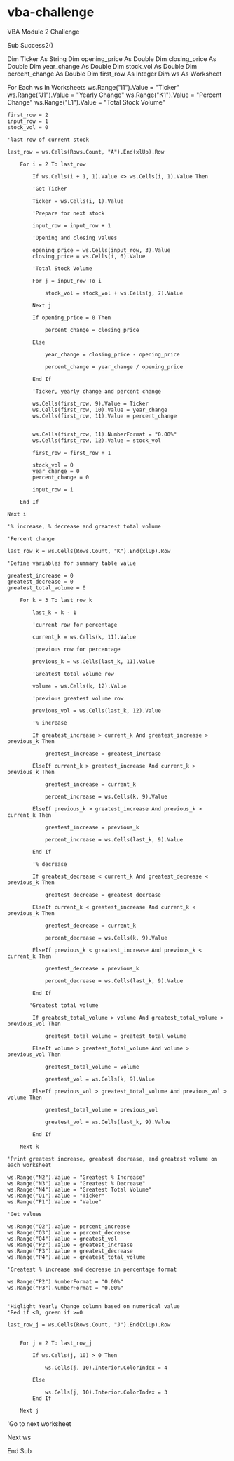 # vba-challenge
VBA Module 2 Challenge

Sub Success2()

Dim Ticker As String
Dim opening_price As Double
Dim closing_price As Double
Dim year_change As Double
Dim stock_vol As Double
Dim percent_change As Double
Dim first_row As Integer
Dim ws As Worksheet

For Each ws In Worksheets
    ws.Range("I1").Value = "Ticker"
    ws.Range("J1").Value = "Yearly Change"
    ws.Range("K1").Value = "Percent Change"
    ws.Range("L1").Value = "Total Stock Volume"

    first_row = 2
    input_row = 1
    stock_vol = 0
    
    'last row of current stock
    
    last_row = ws.Cells(Rows.Count, "A").End(xlUp).Row

        For i = 2 To last_row
       
            If ws.Cells(i + 1, 1).Value <> ws.Cells(i, 1).Value Then
            
            'Get Ticker
            
            Ticker = ws.Cells(i, 1).Value
            
            'Prepare for next stock
            
            input_row = input_row + 1
            
            'Opening and closing values
            
            opening_price = ws.Cells(input_row, 3).Value
            closing_price = ws.Cells(i, 6).Value
            
            'Total Stock Volume
            
            For j = input_row To i
            
                stock_vol = stock_vol + ws.Cells(j, 7).Value
                
            Next j
            
            If opening_price = 0 Then
            
                percent_change = closing_price
                
            Else
            
                year_change = closing_price - opening_price
                
                percent_change = year_change / opening_price
                
            End If
         
            'Ticker, yearly change and percent change
            
            ws.Cells(first_row, 9).Value = Ticker
            ws.Cells(first_row, 10).Value = year_change
            ws.Cells(first_row, 11).Value = percent_change
            
        
            ws.Cells(first_row, 11).NumberFormat = "0.00%"
            ws.Cells(first_row, 12).Value = stock_vol
            
            first_row = first_row + 1
            
            stock_vol = 0
            year_change = 0
            percent_change = 0
            
            input_row = i
        
        End If
    
    Next i
    
    '% increase, % decrease and greatest total volume
    
    'Percent change
    
    last_row_k = ws.Cells(Rows.Count, "K").End(xlUp).Row
    
    'Define variables for summary table value

    greatest_increase = 0
    greatest_decrease = 0
    greatest_total_volume = 0
    
        For k = 3 To last_row_k

            last_k = k - 1
                        
            'current row for percentage
            
            current_k = ws.Cells(k, 11).Value
            
            'previous row for percentage
            
            previous_k = ws.Cells(last_k, 11).Value
            
            'Greatest total volume row
            
            volume = ws.Cells(k, 12).Value
            
            'previous greatest volume row
            
            previous_vol = ws.Cells(last_k, 12).Value
            
            '% increase
            
            If greatest_increase > current_k And greatest_increase > previous_k Then
                
                greatest_increase = greatest_increase
                
            ElseIf current_k > greatest_increase And current_k > previous_k Then
                
                greatest_increase = current_k
                
                percent_increase = ws.Cells(k, 9).Value
                
            ElseIf previous_k > greatest_increase And previous_k > current_k Then
            
                greatest_increase = previous_k
                
                percent_increase = ws.Cells(last_k, 9).Value
                
            End If
                
            '% decrease
            
            If greatest_decrease < current_k And greatest_decrease < previous_k Then
                
                greatest_decrease = greatest_decrease
    
            ElseIf current_k < greatest_increase And current_k < previous_k Then
                
                greatest_decrease = current_k
                           
                percent_decrease = ws.Cells(k, 9).Value
                
            ElseIf previous_k < greatest_increase And previous_k < current_k Then
            
                greatest_decrease = previous_k

                percent_decrease = ws.Cells(last_k, 9).Value
                
            End If
            
           'Greatest total volume
           
            If greatest_total_volume > volume And greatest_total_volume > previous_vol Then
            
                greatest_total_volume = greatest_total_volume
            
            ElseIf volume > greatest_total_volume And volume > previous_vol Then
            
                greatest_total_volume = volume
                
                greatest_vol = ws.Cells(k, 9).Value
                
            ElseIf previous_vol > greatest_total_volume And previous_vol > volume Then
                
                greatest_total_volume = previous_vol
                
                greatest_vol = ws.Cells(last_k, 9).Value
                
            End If
            
        Next k
        
    'Print greatest increase, greatest decrease, and greatest volume on each worksheet
    
    ws.Range("N2").Value = "Greatest % Increase"
    ws.Range("N3").Value = "Greatest % Decrease"
    ws.Range("N4").Value = "Greatest Total Volume"
    ws.Range("O1").Value = "Ticker"
    ws.Range("P1").Value = "Value"
    
    'Get values
    
    ws.Range("O2").Value = percent_increase
    ws.Range("O3").Value = percent_decrease
    ws.Range("O4").Value = greatest_vol
    ws.Range("P2").Value = greatest_increase
    ws.Range("P3").Value = greatest_decrease
    ws.Range("P4").Value = greatest_total_volume
    
    'Greatest % increase and decrease in percentage format
    
    ws.Range("P2").NumberFormat = "0.00%"
    ws.Range("P3").NumberFormat = "0.00%"


    'Higlight Yearly Change column based on numerical value
    'Red if <0, green if >=0

    last_row_j = ws.Cells(Rows.Count, "J").End(xlUp).Row
    

        For j = 2 To last_row_j
            
            If ws.Cells(j, 10) > 0 Then
            
                ws.Cells(j, 10).Interior.ColorIndex = 4
                
            Else
            
                ws.Cells(j, 10).Interior.ColorIndex = 3
            End If
            
        Next j
    
'Go to next worksheet

Next ws

End Sub
